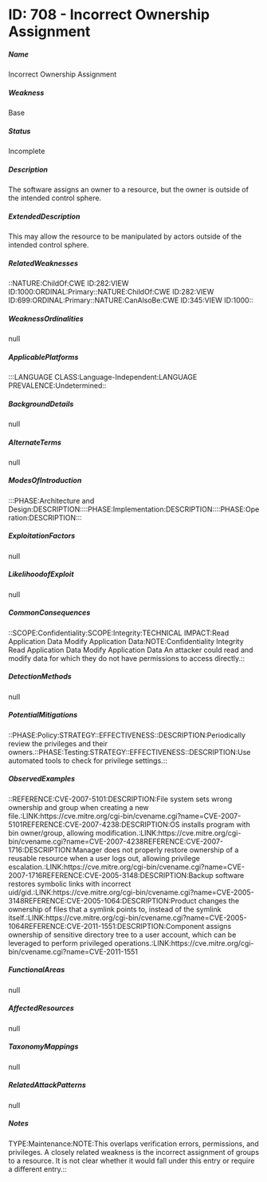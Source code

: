 # ID: 708 - Incorrect Ownership Assignment
<h5>Name</h5>Incorrect Ownership Assignment
<h5>Weakness</h5>Base
<h5>Status</h5>Incomplete
<h5>Description</h5>The software assigns an owner to a resource, but the owner is outside of the intended control sphere.
<h5>ExtendedDescription</h5>This may allow the resource to be manipulated by actors outside of the intended control sphere.
<h5>RelatedWeaknesses</h5>::NATURE:ChildOf:CWE ID:282:VIEW ID:1000:ORDINAL:Primary::NATURE:ChildOf:CWE ID:282:VIEW ID:699:ORDINAL:Primary::NATURE:CanAlsoBe:CWE ID:345:VIEW ID:1000::
<h5>WeaknessOrdinalities</h5>null
<h5>ApplicablePlatforms</h5>:::LANGUAGE CLASS:Language-Independent:LANGUAGE PREVALENCE:Undetermined::
<h5>BackgroundDetails</h5>null
<h5>AlternateTerms</h5>null
<h5>ModesOfIntroduction</h5>:::PHASE:Architecture and Design:DESCRIPTION::::PHASE:Implementation:DESCRIPTION::::PHASE:Operation:DESCRIPTION:::
<h5>ExploitationFactors</h5>null
<h5>LikelihoodofExploit</h5>null
<h5>CommonConsequences</h5>::SCOPE:Confidentiality:SCOPE:Integrity:TECHNICAL IMPACT:Read Application Data Modify Application Data:NOTE:Confidentiality Integrity Read Application Data Modify Application Data An attacker could read and modify data for which they do not have permissions to access directly.::
<h5>DetectionMethods</h5>null
<h5>PotentialMitigations</h5>::PHASE:Policy:STRATEGY::EFFECTIVENESS::DESCRIPTION:Periodically review the privileges and their owners.::PHASE:Testing:STRATEGY::EFFECTIVENESS::DESCRIPTION:Use automated tools to check for privilege settings.::
<h5>ObservedExamples</h5>::REFERENCE:CVE-2007-5101:DESCRIPTION:File system sets wrong ownership and group when creating a new file.:LINK:https://cve.mitre.org/cgi-bin/cvename.cgi?name=CVE-2007-5101REFERENCE:CVE-2007-4238:DESCRIPTION:OS installs program with bin owner/group, allowing modification.:LINK:https://cve.mitre.org/cgi-bin/cvename.cgi?name=CVE-2007-4238REFERENCE:CVE-2007-1716:DESCRIPTION:Manager does not properly restore ownership of a reusable resource when a user logs out, allowing privilege escalation.:LINK:https://cve.mitre.org/cgi-bin/cvename.cgi?name=CVE-2007-1716REFERENCE:CVE-2005-3148:DESCRIPTION:Backup software restores symbolic links with incorrect uid/gid.:LINK:https://cve.mitre.org/cgi-bin/cvename.cgi?name=CVE-2005-3148REFERENCE:CVE-2005-1064:DESCRIPTION:Product changes the ownership of files that a symlink points to, instead of the symlink itself.:LINK:https://cve.mitre.org/cgi-bin/cvename.cgi?name=CVE-2005-1064REFERENCE:CVE-2011-1551:DESCRIPTION:Component assigns ownership of sensitive directory tree to a user account, which can be leveraged to perform privileged operations.:LINK:https://cve.mitre.org/cgi-bin/cvename.cgi?name=CVE-2011-1551
<h5>FunctionalAreas</h5>null
<h5>AffectedResources</h5>null
<h5>TaxonomyMappings</h5>null
<h5>RelatedAttackPatterns</h5>null
<h5>Notes</h5>TYPE:Maintenance:NOTE:This overlaps verification errors, permissions, and privileges. A closely related weakness is the incorrect assignment of groups to a resource. It is not clear whether it would fall under this entry or require a different entry.::

